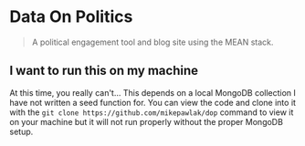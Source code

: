 # Data On Politics

>A political engagement tool and blog site using the MEAN stack. 

## I want to run this on my machine
At this time, you really can't... This depends on a local MongoDB collection I have not written a seed function for. You can view the code and clone into it with the `git clone https://github.com/mikepawlak/dop` command to view it on your machine but it will not run properly without the proper MongoDB setup.  
